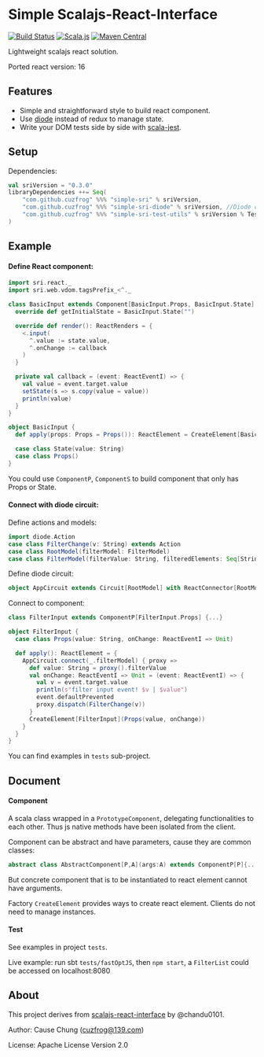 # Simple Scalajs-React-Interface
[![Build Status](https://travis-ci.org/cuzfrog/simple-sri.svg?branch=master)](https://travis-ci.org/cuzfrog/simple-sri)
[![Scala.js](https://www.scala-js.org/assets/badges/scalajs-0.6.17.svg)](https://www.scala-js.org)
[![Maven Central](https://maven-badges.herokuapp.com/maven-central/com.github.cuzfrog/simple-sri_sjs0.6_2.12/badge.svg)](https://search.maven.org/#search%7Cga%7C1%7Csimple-sri)


Lightweight scalajs react solution.

Ported react version: 16

## Features

* Simple and straightforward style to build react component. 
* Use [diode](https://diode.suzaku.io/) instead of redux to manage state.
* Write your DOM tests side by side with [scala-jest](https://github.com/cuzfrog/scala-jest).

## Setup

Dependencies:
```scala
val sriVersion = "0.3.0"
libraryDependencies ++= Seq(
    "com.github.cuzfrog" %%% "simple-sri" % sriVersion,
    "com.github.cuzfrog" %%% "simple-sri-diode" % sriVersion, //Diode connector
    "com.github.cuzfrog" %%% "simple-sri-test-utils" % sriVersion % Test
)
```
    

## Example

#### Define React component:
```scala
import sri.react._
import sri.web.vdom.tagsPrefix_<^._

class BasicInput extends Component[BasicInput.Props, BasicInput.State] {
  override def getInitialState = BasicInput.State("")

  override def render(): ReactRenders = {
    <.input(
      ^.value := state.value,
      ^.onChange := callback
    )
  }

  private val callback = (event: ReactEventI) => {
    val value = event.target.value
    setState(s => s.copy(value = value))
    println(value)
  }
}

object BasicInput {
  def apply(props: Props = Props()): ReactElement = CreateElement[BasicInput](props)

  case class State(value: String)
  case class Props()
}
```

You could use `ComponentP`, `ComponentS` to build component that only has Props or State.

#### Connect with diode circuit:

Define actions and models:
```scala
import diode.Action
case class FilterChange(v: String) extends Action
case class RootModel(filterModel: FilterModel)
case class FilterModel(filterValue: String, filteredElements: Seq[String])
```

Define diode circuit:
```scala
object AppCircuit extends Circuit[RootModel] with ReactConnector[RootModel] {...}
```

Connect to component:
```scala
class FilterInput extends ComponentP[FilterInput.Props] {...}

object FilterInput {
  case class Props(value: String, onChange: ReactEventI => Unit)

  def apply(): ReactElement = {
    AppCircuit.connect(_.filterModel) { proxy =>
      def value: String = proxy().filterValue
      val onChange: ReactEventI => Unit = (event: ReactEventI) => {
        val v = event.target.value
        println(s"filter input event! $v | $value")
        event.defaultPrevented
        proxy.dispatch(FilterChange(v))
      }
      CreateElement[FilterInput](Props(value, onChange))
    }
  }
}
```

You can find examples in `tests` sub-project.

## Document

#### Component

A scala class wrapped in a `PrototypeComponent`, delegating functionalities to each other.
Thus js native methods have been isolated from the client.

Component can be abstract and have parameters, cause they are common classes:
```scala
abstract class AbstractComponent[P,A](args:A) extends ComponentP[P]{...}
```
But concrete component that is to be instantiated to react element cannot have arguments. 

Factory `CreateElement` provides ways to create react element.
Clients do not need to manage instances.

#### Test

See examples in project `tests`.

Live example: run sbt `tests/fastOptJS`, then `npm start`,
 a `FilterList` could be accessed on localhost:8080

## About

This project derives from [scalajs-react-interface](https://github.com/scalajs-react-interface) by @chandu0101.

Author: Cause Chung (cuzfrog@139.com)
 
License: Apache License Version 2.0